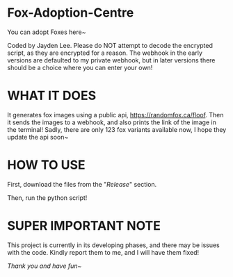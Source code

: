 # Fox-Adoption-Centre
You can adopt Foxes here~

Coded by Jayden Lee.
Please do NOT attempt to decode the encrypted script, as they are encrypted for a reason.
The webhook in the early versions are defaulted to my private webhook, but in later versions there should be a choice where you can enter your own!

# WHAT IT DOES
It generates fox images using a public api, https://randomfox.ca/floof. Then it sends the images to a webhook, and also prints the link of the image in the terminal! Sadly, there are only 123 fox variants available now, I hope they update the api soon~

# HOW TO USE
First, download the files from the "*Release*" section.

Then, run the python script!

# SUPER IMPORTANT NOTE
This project is currently in its developing phases, and there may be issues with the code. Kindly report them to me, and I will have them fixed!

*Thank you and have fun~*
